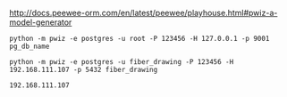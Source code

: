 http://docs.peewee-orm.com/en/latest/peewee/playhouse.html#pwiz-a-model-generator



```
python -m pwiz -e postgres -u root -P 123456 -H 127.0.0.1 -p 9001 pg_db_name
```



```
python -m pwiz -e postgres -u fiber_drawing -P 123456 -H 192.168.111.107 -p 5432 fiber_drawing

192.168.111.107
```

